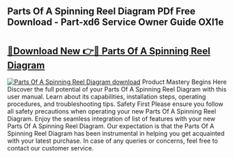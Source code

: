 ## Parts Of A Spinning Reel Diagram PDf Free Download - Part-xd6 Service Owner Guide OXl1e

# <h2><a href="http://dfszls6.blite.top/?on=Parts+Of+A+Spinning+Reel+Diagram">🔗Download New 👉🔴 Parts Of A Spinning Reel Diagram</a></h2>

[![Parts Of A Spinning Reel Diagram download](https://i.imgur.com/lujVjoI.png)](http://dfszls6.blite.top/?on=Parts+Of+A+Spinning+Reel+Diagram)
Product Mastery Begins Here Discover the full potential of your Parts Of A Spinning Reel Diagram with this user manual. Learn about its capabilities, installation steps, operating procedures, and troubleshooting tips. Safety First Please ensure you follow all safety precautions when operating your new Parts Of A Spinning Reel Diagram. Enjoy the seamless integration of list of features with your new Parts Of A Spinning Reel Diagram. Our expectation is that the Parts Of A Spinning Reel Diagram has been instrumental in helping you get acquainted with your latest purchase. In case of any queries or concerns, feel free to contact our customer service.
